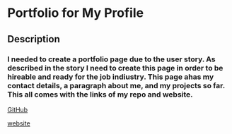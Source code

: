 # Portfolio for My Profile

## Description
### I needed to create a portfolio page due to the user story. As described in the story I need to create this page in order to be hireable and ready for the job indiustry. This page ahas my contact details, a paragraph about me, and my projects so far. This all comes with the links of my repo and website.


[GitHub](https://github.com/ryanpaynt/my-portfolio)

[website](file:///Users/ryanpaynter/Homework-UNCCBC/my-portfolio/my-portfolio/index.html#contact)

